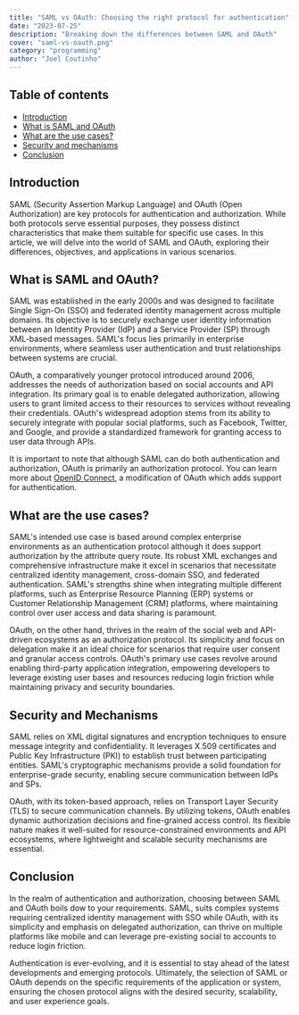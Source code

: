 ```yaml
---
title: "SAML vs OAuth: Choosing the right protocol for authentication"
date: "2023-07-25"
description: "Breaking down the differences between SAML and OAuth"
cover: "saml-vs-oauth.png"
category: "programming"
author: "Joel Coutinho"
---
```



## Table of contents

- [Introduction](#introduction)
- [What is SAML and OAuth](#what-is-saml-and-oauth)
- [What are the use cases?](#what-are-the-use-cases)
- [Security and mechanisms](#security-and-mechanisms)
- [Conclusion](#conclusion)

## Introduction

SAML (Security Assertion Markup Language) and OAuth (Open Authorization) are key protocols for authentication and authorization. While both protocols serve essential purposes, they possess distinct characteristics that make them suitable for specific use cases. In this article, we will delve into the world of SAML and OAuth, exploring their differences, objectives, and applications in various scenarios.


## What is SAML and OAuth?

SAML was established in the early 2000s and was designed to facilitate Single Sign-On (SSO) and federated identity management across multiple domains. Its objective is to securely exchange user identity information between an Identity Provider (IdP) and a Service Provider (SP) through XML-based messages. SAML's focus lies primarily in enterprise environments, where seamless user authentication and trust relationships between systems are crucial.

OAuth, a comparatively younger protocol introduced around 2006, addresses the needs of authorization based on social accounts and API integration. Its primary goal is to enable delegated authorization, allowing users to grant limited access to their resources to services without revealing their credentials. OAuth's widespread adoption stems from its ability to securely integrate with popular social platforms, such as Facebook, Twitter, and Google, and provide a standardized framework for granting access to user data through APIs.

It is important to note that although SAML can do both authentication and authorization, OAuth is primarily an authorization protocol. You can learn more about [OpenID Connect](https://supertokens.com/blog/oauth-vs-oidc), a modification of OAuth which adds support for authentication. 

## What are the use cases?

SAML's intended use case is based around complex enterprise environments as an authentication protocol although it does support authorization by the attribute query route. Its robust XML exchanges and comprehensive infrastructure make it excel in scenarios that necessitate centralized identity management, cross-domain SSO, and federated authentication. SAML's strengths shine when integrating multiple different platforms, such as Enterprise Resource Planning (ERP) systems or Customer Relationship Management (CRM) platforms, where maintaining control over user access and data sharing is paramount.

OAuth, on the other hand, thrives in the realm of the social web and API-driven ecosystems as an authorization protocol. Its simplicity and focus on delegation make it an ideal choice for scenarios that require user consent and granular access controls. OAuth's primary use cases revolve around enabling third-party application integration, empowering developers to leverage existing user bases and resources reducing login friction while maintaining privacy and security boundaries.


## Security and Mechanisms

SAML relies on XML digital signatures and encryption techniques to ensure message integrity and confidentiality. It leverages X.509 certificates and Public Key Infrastructure (PKI) to establish trust between participating entities. SAML's cryptographic mechanisms provide a solid foundation for enterprise-grade security, enabling secure communication between IdPs and SPs.

OAuth, with its token-based approach, relies on Transport Layer Security (TLS) to secure communication channels. By utilizing tokens, OAuth enables dynamic authorization decisions and fine-grained access control. Its flexible nature makes it well-suited for resource-constrained environments and API ecosystems, where lightweight and scalable security mechanisms are essential.

## Conclusion

In the realm of authentication and authorization, choosing between SAML and OAuth boils dow to your requirements. SAML, suits complex systems requiring centralized identity management with SSO while OAuth, with its simplicity and emphasis on delegated authorization, can thrive on multiple platforms like mobile and can leverage pre-existing social to accounts to reduce login friction.

Authentication is ever-evolving, and it is essential to stay ahead of the latest developments and emerging protocols. Ultimately, the selection of SAML or OAuth depends on the specific requirements of the application or system, ensuring the chosen protocol aligns with the desired security, scalability, and user experience goals.


